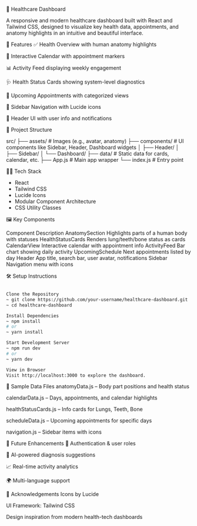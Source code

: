 🏥 Healthcare Dashboard

A responsive and modern healthcare dashboard built with React and Tailwind CSS, designed to visualize key health data, appointments, and anatomy highlights in an intuitive and beautiful interface.

🚀 Features
✅ Health Overview with human anatomy highlights

📅 Interactive Calendar with appointment markers

📊 Activity Feed displaying weekly engagement

🩺 Health Status Cards showing system-level diagnostics

📌 Upcoming Appointments with categorized views

🧭 Sidebar Navigation with Lucide icons

👤 Header UI with user info and notifications

📂 Project Structure

src/
├── assets/           # Images (e.g., avatar, anatomy)
├── components/       # UI components like Sidebar, Header, Dashboard widgets
│   ├── Header/
│   ├── Sidebar/
│   └── Dashboard/
├── data/             # Static data for cards, calendar, etc.
├── App.js            # Main app wrapper
└── index.js          # Entry point

🧑‍💻 Tech Stack
- React
- Tailwind CSS
- Lucide Icons
- Modular Component Architecture
- CSS Utility Classes

🖼️ Key Components

Component           Description
AnatomySection	    Highlights parts of a human body with statuses
HealthStatusCards	Renders lung/teeth/bone status as cards
CalendarView	    Interactive calendar with appointment info
ActivityFeed	    Bar chart showing daily activity
UpcomingSchedule	Next appointments listed by day
Header	            App title, search bar, user avatar, notifications
Sidebar	            Navigation menu with icons

🛠️ Setup Instructions
```bash

Clone the Repository
~ git clone https://github.com/your-username/healthcare-dashboard.git
~ cd healthcare-dashboard

Install Dependencies
~ npm install
# or
~ yarn install

Start Development Server
~ npm run dev
# or
~ yarn dev

View in Browser
Visit http://localhost:3000 to explore the dashboard.

```

📁 Sample Data Files
anatomyData.js – Body part positions and health status

calendarData.js – Days, appointments, and calendar highlights

healthStatusCards.js – Info cards for Lungs, Teeth, Bone

scheduleData.js – Upcoming appointments for specific days

navigation.js – Sidebar items with icons

🔮 Future Enhancements
🔐 Authentication & user roles

🧠 AI-powered diagnosis suggestions

📈 Real-time activity analytics

🌍 Multi-language support

🙌 Acknowledgements
Icons by Lucide

UI Framework: Tailwind CSS

Design inspiration from modern health-tech dashboards
